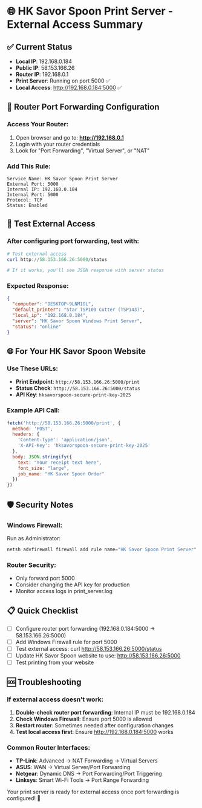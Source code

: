 # 🌐 HK Savor Spoon Print Server - External Access Summary

## ✅ Current Status
- **Local IP**: 192.168.0.184
- **Public IP**: 58.153.166.26
- **Router IP**: 192.168.0.1
- **Print Server**: Running on port 5000 ✅
- **Local Access**: http://192.168.0.184:5000 ✅

## 🔧 Router Port Forwarding Configuration

### Access Your Router:
1. Open browser and go to: **http://192.168.0.1**
2. Login with your router credentials
3. Look for "Port Forwarding", "Virtual Server", or "NAT"

### Add This Rule:
```
Service Name: HK Savor Spoon Print Server
External Port: 5000
Internal IP: 192.168.0.184
Internal Port: 5000
Protocol: TCP
Status: Enabled
```

## 🧪 Test External Access

### After configuring port forwarding, test with:
```powershell
# Test external access
curl http://58.153.166.26:5000/status

# If it works, you'll see JSON response with server status
```

### Expected Response:
```json
{
  "computer": "DESKTOP-9LNMIOL",
  "default_printer": "Star TSP100 Cutter (TSP143)",
  "local_ip": "192.168.0.184",
  "server": "HK Savor Spoon Windows Print Server",
  "status": "online"
}
```

## 🌐 For Your HK Savor Spoon Website

### Use These URLs:
- **Print Endpoint**: `http://58.153.166.26:5000/print`
- **Status Check**: `http://58.153.166.26:5000/status`
- **API Key**: `hksavorspoon-secure-print-key-2025`

### Example API Call:
```javascript
fetch('http://58.153.166.26:5000/print', {
  method: 'POST',
  headers: {
    'Content-Type': 'application/json',
    'X-API-Key': 'hksavorspoon-secure-print-key-2025'
  },
  body: JSON.stringify({
    text: "Your receipt text here",
    font_size: "large",
    job_name: "HK Savor Spoon Order"
  })
})
```

## 🛡️ Security Notes

### Windows Firewall:
Run as Administrator:
```powershell
netsh advfirewall firewall add rule name="HK Savor Spoon Print Server" dir=in action=allow protocol=TCP localport=5000
```

### Router Security:
- Only forward port 5000
- Consider changing the API key for production
- Monitor access logs in print_server.log

## 📋 Quick Checklist

- [ ] Configure router port forwarding (192.168.0.184:5000 → 58.153.166.26:5000)
- [ ] Add Windows Firewall rule for port 5000
- [ ] Test external access: curl http://58.153.166.26:5000/status
- [ ] Update HK Savor Spoon website to use: http://58.153.166.26:5000
- [ ] Test printing from your website

## 🆘 Troubleshooting

### If external access doesn't work:
1. **Double-check router port forwarding**: Internal IP must be 192.168.0.184
2. **Check Windows Firewall**: Ensure port 5000 is allowed
3. **Restart router**: Sometimes needed after configuration changes
4. **Test local access first**: Ensure http://192.168.0.184:5000 works

### Common Router Interfaces:
- **TP-Link**: Advanced → NAT Forwarding → Virtual Servers
- **ASUS**: WAN → Virtual Server/Port Forwarding
- **Netgear**: Dynamic DNS → Port Forwarding/Port Triggering
- **Linksys**: Smart Wi-Fi Tools → Port Range Forwarding

Your print server is ready for external access once port forwarding is configured! 🚀
